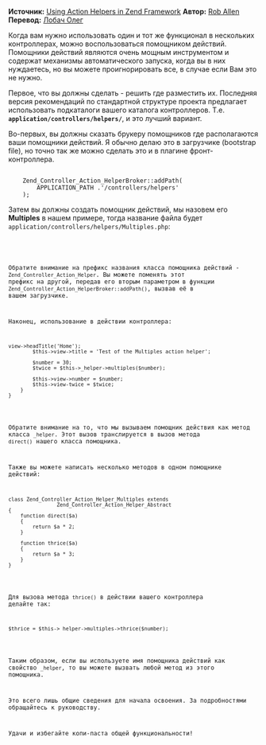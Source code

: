 __Источник:__ [Using Action Helpers in Zend Framework][2]
__Автор:__ [Rob Allen][1]
__Перевод:__ [Лобач Олег](http://lobach.info/)

 [1]: http://akrabat.com/
 [2]: http://akrabat.com/zend-framework/using-action-helpers-in-zend-framework/

Когда вам нужно использовать один и тот же функционал в нескольких контроллерах, можно воспользоваться помощником действий. Помощники действий являются очень мощным инструментом и содержат механизмы автоматического запуска, когда вы в них нуждаетесь, но вы можете проигнорировать все, в случае если Вам это не нужно.

Первое, что вы должны сделать - решить где разместить их. Последняя версия рекомендаций по стандартной структуре проекта предлагает использовать подкаталоги вашего каталога контроллеров. Т.е. **`application/controllers/helpers/`**, и это лучший вариант.

Во-первых, вы должны сказать брукеру помощников где располагаются ваши помощники действий. Я обычно делаю это в загрузчике (bootstrap file), но точно так же можно сделать это и в плагине фронт-контроллера.

<pre><code class="php">
    Zend_Controller_Action_HelperBroker::addPath(
        APPLICATION_PATH .'/controllers/helpers'
    );
</code></pre>

Затем вы должны создать помощник действий, мы назовем его **Multiples** в нашем примере, тогда название файла будет `application/controllers/helpers/Multiples.php`:

<pre><code class="php"><?php

class Zend_Controller_Action_Helper_Multiples extends
                Zend_Controller_Action_Helper_Abstract
{
    function direct($a)
    {
        return $a * 2;
    }
}</code></pre>

Обратите внимание на префикс названия класса помощника действий - `Zend_Controller_Action_Helper`. Вы можете поменять этот префикс на другой, передав его вторым параметром в функции `Zend_Controller_Action_HelperBroker::addPath()`, вызвав её в вашем загрузчике.

Наконец, использование в действии контроллера:

<pre><code class="php"><?php

class IndexController extends Zend_Controller_Action
{
    public function indexAction()
    {
        $this->view->headTitle('Home');
        $this->view->title = 'Test of the Multiples action helper';

        $number = 30;
        $twice = $this->_helper->multiples($number);

        $this->view->number = $number;
        $this->view-twice = $twice;
    }
}</code></pre>

Обратите внимание на то, что мы вызываем помощник действия как метод класса `_helper`. Этот вызов транслируется в вызов метода `direct()` нашего класса помощника.

Также вы можете написать несколько методов в одном помощнике действий:

<pre><code class="php">class Zend_Controller_Action_Helper_Multiples extends
                Zend_Controller_Action_Helper_Abstract
{
    function direct($a)
    {
        return $a * 2;
    }

    function thrice($a)
    {
        return $a * 3;
    }
}</code></pre>

Для вызова метода `thrice()` в действии вашего контроллера делайте так:

<pre><code class="php">$thrice = $this->_helper->multiples->thrice($number);</code></pre>

Таким образом, если вы используете имя помощника действий как свойство `_helper`, то вы можете вызвать любой метод из этого помощника.

Это всего лишь общие сведения для начала освоения. За подробностями обращайтесь к руководству.

Удачи и избегайте копи-паста общей функциональности!